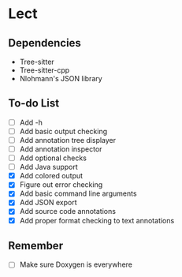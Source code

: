 # Lect

## Dependencies
- Tree-sitter
- Tree-sitter-cpp
- Nlohmann's JSON library

## To-do List
- [ ] Add -h
- [ ] Add basic output checking
- [ ] Add annotation tree displayer
- [ ] Add annotation inspector
- [ ] Add optional checks
- [ ] Add Java support
- [x] Add colored output
- [x] Figure out error checking
- [x] Add basic command line arguments
- [x] Add JSON export
- [x] Add source code annotations
- [x] Add proper format checking to text annotations 

## Remember
- [ ] Make sure Doxygen is everywhere
